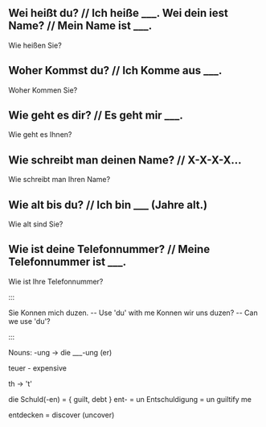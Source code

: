Wei heißt du? // Ich heiße ___.
Wei dein iest Name? // Mein Name ist ___.
---
Wie heißen Sie?

Woher Kommst du? // Ich Komme aus ___.
---
Woher Kommen Sie?

Wie geht es dir? // Es geht mir ___.
---
Wie geht es Ihnen?

Wie schreibt man deinen Name? // X-X-X-X...
---
Wie schreibt man Ihren Name?

Wie alt bis du? // Ich bin ___ (Jahre alt.)
---
Wie alt sind Sie?

Wie ist deine Telefonnummer? // Meine Telefonnummer ist ___.
---
Wie ist Ihre Telefonnummer?

:::

Sie Konnen mich duzen. -- Use 'du' with me
Konnen wir uns duzen? -- Can we use 'du'?

:::

Nouns: -ung -> die ___-ung (er)

teuer - expensive

th -> 't'

die Schuld(-en) = { guilt, debt }
ent- = un
Entschuldigung = un guiltify me

entdecken = discover (uncover)

